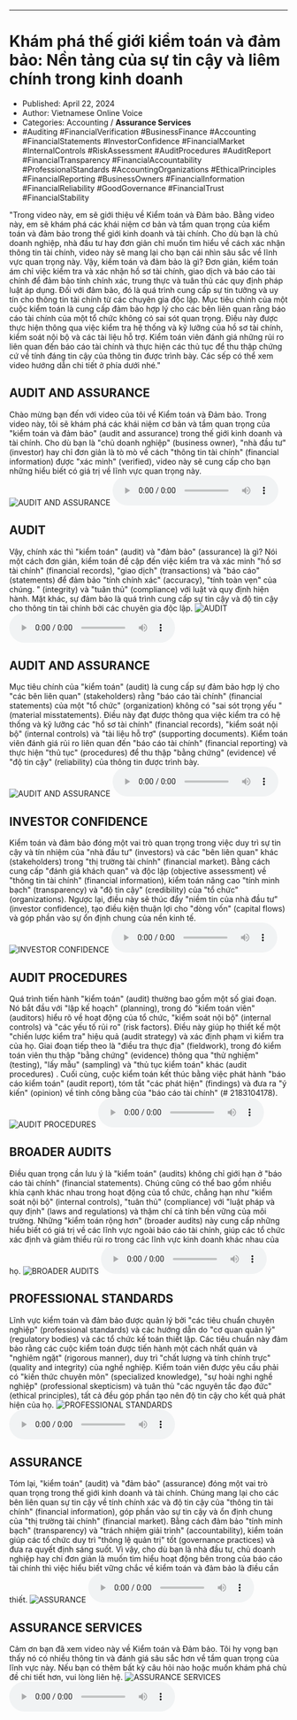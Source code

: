 
---

# Khám phá thế giới kiểm toán và đảm bảo: Nền tảng của sự tin cậy và liêm chính trong kinh doanh

- Published: April 22, 2024
- Author: Vietnamese Online Voice
- Categories: Accounting / **Assurance Services**
- #Auditing #FinancialVerification #BusinessFinance #Accounting #FinancialStatements #InvestorConfidence #FinancialMarket #InternalControls #RiskAssessment #AuditProcedures #AuditReport #FinancialTransparency #FinancialAccountability #ProfessionalStandards #AccountingOrganizations #EthicalPrinciples #FinancialReporting #BusinessOwners #FinancialInformation #FinancialReliability #GoodGovernance #FinancialTrust #FinancialStability

"Trong video này, em sẽ giới thiệu về Kiểm toán và Đảm bảo. Bằng video này, em sẽ khám phá các khái niệm cơ bản và tầm quan trọng của kiểm toán và đảm bảo trong thế giới kinh doanh và tài chính. Cho dù bạn là chủ doanh nghiệp, nhà đầu tư hay đơn giản chỉ muốn tìm hiểu về cách xác nhận thông tin tài chính, video này sẽ mang lại cho bạn cái nhìn sâu sắc về lĩnh vực quan trọng này. Vậy, kiểm toán và đảm bảo là gì? Đơn giản, kiểm toán ám chỉ việc kiểm tra và xác nhận hồ sơ tài chính, giao dịch và báo cáo tài chính để đảm bảo tính chính xác, trung thực và tuân thủ các quy định pháp luật áp dụng. Đối với đảm bảo, đó là quá trình cung cấp sự tin tưởng và uy tín cho thông tin tài chính từ các chuyên gia độc lập. Mục tiêu chính của một cuộc kiểm toán là cung cấp đảm bảo hợp lý cho các bên liên quan rằng báo cáo tài chính của một tổ chức không có sai sót quan trọng. Điều này được thực hiện thông qua việc kiểm tra hệ thống và kỹ lưỡng của hồ sơ tài chính, kiểm soát nội bộ và các tài liệu hỗ trợ. Kiểm toán viên đánh giá những rủi ro liên quan đến báo cáo tài chính và thực hiện các thủ tục để thu thập chứng cứ về tính đáng tin cậy của thông tin được trình bày. Các sếp có thể xem video hướng dẫn chi tiết ở phía dưới nhé."


## AUDIT AND ASSURANCE

Chào mừng bạn đến với video của tôi về Kiểm toán và Đảm bảo. Trong video này, tôi sẽ khám phá các khái niệm cơ bản và tầm quan trọng của "kiểm toán và đảm bảo" (audit and assurance) trong thế giới kinh doanh và tài chính. Cho dù bạn là "chủ doanh nghiệp" (business owner), "nhà đầu tư" (investor) hay chỉ đơn giản là tò mò về cách "thông tin tài chính" (financial information) được "xác minh" (verified), video này sẽ cung cấp cho bạn những hiểu biết có giá trị về lĩnh vực quan trọng này.
![AUDIT AND ASSURANCE](https://http-archiver-apis-production-80.schnworks.com/storage/images/transitions/2024-04-22/transition--24357551089-Montserrat-SemiBold-673AB7.jpg)
<audio controls>
    <source src="https://http-archiver-apis-production-80.schnworks.com/storage/audio/file-11386311100.mp3" type="audio/mpeg">
</audio>



## AUDIT

Vậy, chính xác thì "kiểm toán" (audit) và "đảm bảo" (assurance) là gì? Nói một cách đơn giản, kiểm toán đề cập đến việc kiểm tra và xác minh "hồ sơ tài chính" (financial records), "giao dịch" (transactions) và "báo cáo" (statements) để đảm bảo "tính chính xác" (accuracy), "tính toàn vẹn" của chúng. " (integrity) và "tuân thủ" (compliance) với luật và quy định hiện hành. Mặt khác, sự đảm bảo là quá trình cung cấp sự tin cậy và độ tin cậy cho thông tin tài chính bởi các chuyên gia độc lập.
![AUDIT](https://http-archiver-apis-production-80.schnworks.com/storage/images/transitions/2024-04-22/transition-43146394876-Montserrat-Thin-004895.jpg)
<audio controls>
    <source src="https://http-archiver-apis-production-80.schnworks.com/storage/audio/file-3788141662.mp3" type="audio/mpeg">
</audio>



## AUDIT AND ASSURANCE

Mục tiêu chính của "kiểm toán" (audit) là cung cấp sự đảm bảo hợp lý cho "các bên liên quan" (stakeholders) rằng "báo cáo tài chính" (financial statements) của một "tổ chức" (organization) không có "sai sót trọng yếu " (material misstatements). Điều này đạt được thông qua việc kiểm tra có hệ thống và kỹ lưỡng các "hồ sơ tài chính" (financial records), "kiểm soát nội bộ" (internal controls) và "tài liệu hỗ trợ" (supporting documents). Kiểm toán viên đánh giá rủi ro liên quan đến "báo cáo tài chính" (financial reporting) và thực hiện "thủ tục" (procedures) để thu thập "bằng chứng" (evidence) về "độ tin cậy" (reliability) của thông tin được trình bày.
![AUDIT AND ASSURANCE](https://http-archiver-apis-production-80.schnworks.com/storage/images/transitions/2024-04-22/transition-6543645579-Montserrat-Medium-673AB7.jpg)
<audio controls>
    <source src="https://http-archiver-apis-production-80.schnworks.com/storage/audio/file-9921769503.mp3" type="audio/mpeg">
</audio>



## INVESTOR CONFIDENCE

Kiểm toán và đảm bảo đóng một vai trò quan trọng trong việc duy trì sự tin cậy và tín nhiệm của "nhà đầu tư" (investors) và các "bên liên quan" khác (stakeholders) trong "thị trường tài chính" (financial market). Bằng cách cung cấp "đánh giá khách quan" và độc lập (objective assessment) về "thông tin tài chính" (financial information), kiểm toán nâng cao "tính minh bạch" (transparency) và "độ tin cậy" (credibility) của "tổ chức" (organizations). Ngược lại, điều này sẽ thúc đẩy "niềm tin của nhà đầu tư" (investor confidence), tạo điều kiện thuận lợi cho "dòng vốn" (capital flows) và góp phần vào sự ổn định chung của nền kinh tế.
![INVESTOR CONFIDENCE](https://http-archiver-apis-production-80.schnworks.com/storage/images/transitions/2024-04-22/transition--23450931371-Montserrat-Medium-673AB7.jpg)
<audio controls>
    <source src="https://http-archiver-apis-production-80.schnworks.com/storage/audio/file-17418319946.mp3" type="audio/mpeg">
</audio>



## AUDIT PROCEDURES

Quá trình tiến hành "kiểm toán" (audit) thường bao gồm một số giai đoạn. Nó bắt đầu với "lập kế hoạch" (planning), trong đó "kiểm toán viên" (auditors) hiểu rõ về hoạt động của tổ chức, "kiểm soát nội bộ" (internal controls) và "các yếu tố rủi ro" (risk factors). Điều này giúp họ thiết kế một "chiến lược kiểm tra" hiệu quả (audit strategy) và xác định phạm vi kiểm tra của họ. Giai đoạn tiếp theo là "điều tra thực địa" (fieldwork), trong đó kiểm toán viên thu thập "bằng chứng" (evidence) thông qua "thử nghiệm" (testing), "lấy mẫu" (sampling) và "thủ tục kiểm toán" khác (audit procedures) . Cuối cùng, cuộc kiểm toán kết thúc bằng việc phát hành "báo cáo kiểm toán" (audit report), tóm tắt "các phát hiện" (findings) và đưa ra "ý kiến" (opinion) về tính công bằng của "báo cáo tài chính" (# 2183104178).
![AUDIT PROCEDURES](https://http-archiver-apis-production-80.schnworks.com/storage/images/transitions/2024-04-22/transition-11434183959-Montserrat-SemiBold-004895.jpg)
<audio controls>
    <source src="https://http-archiver-apis-production-80.schnworks.com/storage/audio/file-42245318857.mp3" type="audio/mpeg">
</audio>



## BROADER AUDITS

Điều quan trọng cần lưu ý là "kiểm toán" (audits) không chỉ giới hạn ở "báo cáo tài chính" (financial statements). Chúng cũng có thể bao gồm nhiều khía cạnh khác nhau trong hoạt động của tổ chức, chẳng hạn như "kiểm soát nội bộ" (internal controls), "tuân thủ" (compliance) với "luật pháp và quy định" (laws and regulations) và thậm chí cả tính bền vững của môi trường. Những "kiểm toán rộng hơn" (broader audits) này cung cấp những hiểu biết có giá trị về các lĩnh vực ngoài báo cáo tài chính, giúp các tổ chức xác định và giảm thiểu rủi ro trong các lĩnh vực kinh doanh khác nhau của họ.
![BROADER AUDITS](https://http-archiver-apis-production-80.schnworks.com/storage/images/transitions/2024-04-22/transition--8725723669-Montserrat-Bold-512DA8.jpg)
<audio controls>
    <source src="https://http-archiver-apis-production-80.schnworks.com/storage/audio/file-7240431212.mp3" type="audio/mpeg">
</audio>



## PROFESSIONAL STANDARDS

Lĩnh vực kiểm toán và đảm bảo được quản lý bởi "các tiêu chuẩn chuyên nghiệp" (professional standards) và các hướng dẫn do "cơ quan quản lý" (regulatory bodies) và các tổ chức kế toán thiết lập. Các tiêu chuẩn này đảm bảo rằng các cuộc kiểm toán được tiến hành một cách nhất quán và "nghiêm ngặt" (rigorous manner), duy trì "chất lượng và tính chính trực" (quality and integrity) của nghề nghiệp. Kiểm toán viên được yêu cầu phải có "kiến thức chuyên môn" (specialized knowledge), "sự hoài nghi nghề nghiệp" (professional skepticism) và tuân thủ "các nguyên tắc đạo đức" (ethical principles), tất cả đều góp phần tạo nên độ tin cậy cho kết quả phát hiện của họ.
![PROFESSIONAL STANDARDS](https://http-archiver-apis-production-80.schnworks.com/storage/images/transitions/2024-04-22/transition--71345184691-Montserrat-SemiBold-512DA8.jpg)
<audio controls>
    <source src="https://http-archiver-apis-production-80.schnworks.com/storage/audio/file-11916676397.mp3" type="audio/mpeg">
</audio>



## ASSURANCE

Tóm lại, "kiểm toán" (audit) và "đảm bảo" (assurance) đóng một vai trò quan trọng trong thế giới kinh doanh và tài chính. Chúng mang lại cho các bên liên quan sự tin cậy về tính chính xác và độ tin cậy của "thông tin tài chính" (financial information), góp phần vào sự tin cậy và ổn định chung của "thị trường tài chính" (financial market). Bằng cách đảm bảo "tính minh bạch" (transparency) và "trách nhiệm giải trình" (accountability), kiểm toán giúp các tổ chức duy trì "thông lệ quản trị" tốt (governance practices) và đưa ra quyết định sáng suốt. Vì vậy, cho dù bạn là nhà đầu tư, chủ doanh nghiệp hay chỉ đơn giản là muốn tìm hiểu hoạt động bên trong của báo cáo tài chính thì việc hiểu biết vững chắc về kiểm toán và đảm bảo là điều cần thiết.
![ASSURANCE](https://http-archiver-apis-production-80.schnworks.com/storage/images/transitions/2024-04-22/transition--42349851710-Montserrat-Medium-303F9F.jpg)
<audio controls>
    <source src="https://http-archiver-apis-production-80.schnworks.com/storage/audio/file-21192785903.mp3" type="audio/mpeg">
</audio>



## ASSURANCE SERVICES

Cảm ơn bạn đã xem video này về Kiểm toán và Đảm bảo. Tôi hy vọng bạn thấy nó có nhiều thông tin và đánh giá sâu sắc hơn về tầm quan trọng của lĩnh vực này. Nếu bạn có thêm bất kỳ câu hỏi nào hoặc muốn khám phá chủ đề chi tiết hơn, vui lòng liên hệ.
![ASSURANCE SERVICES](https://http-archiver-apis-production-80.schnworks.com/storage/images/transitions/2024-04-22/transition--1322553896-Montserrat-Regular-4A148C.jpg)
<audio controls>
    <source src="https://http-archiver-apis-production-80.schnworks.com/storage/audio/file-17215101294.mp3" type="audio/mpeg">
</audio>

